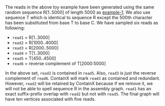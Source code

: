 The reads in the above toy example have been generated using the same random sequence R[1..5000] of length 5000 as [example-1](../data/example-1). We also use sequence T which is identical to sequence R except the 500th character has been substituted from base T to base C. We have sampled six reads as following:

- `read1` = R[1..3000]
- `read2` = R[1000..4000]
- `read3` = R[2000..5000]
- `read4` = T[1..3000]
- `read5` = T[450..4500]
- `read6` = reverse complement of T[2000:5000]

In the above set, `read2` is contained in `read5`. Also, `read3` is just the reverse complement of `read6`. ContainX will mark `read3` as contained and redundant. However, `read2` will be retained by ContainX because if we remove it, we will not be able to spell sequence R in the assembly graph. `read1` has an exact suffix-prefix overlap with `read2` but not with `read5`. The final graph will have ten vertices associated with five reads.
